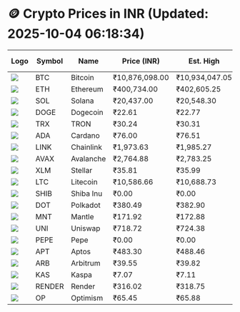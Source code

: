 # 🪙 Crypto Prices in INR (Updated: 2025-10-04 06:18:34)

| Logo | Symbol | Name       | Price (INR) | Est. High | Est. Low | Gross Profit | Fees | Net Profit | ROI % |
|------|--------|------------|-------------|-----------|----------|---------------|------|-------------|--------|
| ![](https://coin-images.coingecko.com/coins/images/1/large/bitcoin.png?1696501400) | BTC    | Bitcoin    | ₹10,876,098.00 | ₹10,934,047.05 | ₹10,818,148.95 | ₹1,071.33 | ₹200.00 | ₹871.33 | 0.87% |
| ![](https://coin-images.coingecko.com/coins/images/279/large/ethereum.png?1696501628) | ETH    | Ethereum   | ₹400,734.00 | ₹402,605.25 | ₹398,862.75 | ₹938.29 | ₹200.00 | ₹738.29 | 0.74% |
| ![](https://coin-images.coingecko.com/coins/images/4128/large/solana.png?1718769756) | SOL    | Solana     | ₹20,437.00 | ₹20,548.30 | ₹20,325.70 | ₹1,095.17 | ₹200.00 | ₹895.17 | 0.90% |
| ![](https://coin-images.coingecko.com/coins/images/5/large/dogecoin.png?1696501409) | DOGE   | Dogecoin   | ₹22.61 | ₹22.77 | ₹22.45 | ₹1,443.34 | ₹200.00 | ₹1,243.34 | 1.24% |
| ![](https://coin-images.coingecko.com/coins/images/1094/large/tron-logo.png?1696502193) | TRX    | TRON       | ₹30.24 | ₹30.31 | ₹30.17 | ₹477.33 | ₹200.00 | ₹277.33 | 0.28% |
| ![](https://coin-images.coingecko.com/coins/images/975/large/cardano.png?1696502090) | ADA    | Cardano    | ₹76.00 | ₹76.51 | ₹75.49 | ₹1,351.17 | ₹200.00 | ₹1,151.17 | 1.15% |
| ![](https://coin-images.coingecko.com/coins/images/877/large/chainlink-new-logo.png?1696502009) | LINK   | Chainlink  | ₹1,973.63 | ₹1,985.27 | ₹1,961.99 | ₹1,186.40 | ₹200.00 | ₹986.40 | 0.99% |
| ![](https://coin-images.coingecko.com/coins/images/12559/large/Avalanche_Circle_RedWhite_Trans.png?1696512369) | AVAX   | Avalanche  | ₹2,764.88 | ₹2,783.25 | ₹2,746.51 | ₹1,337.73 | ₹200.00 | ₹1,137.73 | 1.14% |
| ![](https://coin-images.coingecko.com/coins/images/100/large/fmpFRHHQ_400x400.jpg?1735231350) | XLM    | Stellar    | ₹35.81 | ₹35.99 | ₹35.63 | ₹1,001.92 | ₹200.00 | ₹801.92 | 0.80% |
| ![](https://coin-images.coingecko.com/coins/images/2/large/litecoin.png?1696501400) | LTC    | Litecoin   | ₹10,586.66 | ₹10,688.73 | ₹10,484.59 | ₹1,947.12 | ₹200.00 | ₹1,747.12 | 1.75% |
| ![](https://coin-images.coingecko.com/coins/images/11939/large/shiba.png?1696511800) | SHIB   | Shiba Inu  | ₹0.00 | ₹0.00 | ₹0.00 | ₹1,129.78 | ₹200.00 | ₹929.78 | 0.93% |
| ![](https://coin-images.coingecko.com/coins/images/12171/large/polkadot.png?1696512008) | DOT    | Polkadot   | ₹380.49 | ₹382.90 | ₹378.08 | ₹1,275.93 | ₹200.00 | ₹1,075.93 | 1.08% |
| ![](https://coin-images.coingecko.com/coins/images/30980/large/Mantle-Logo-mark.png?1739213200) | MNT    | Mantle     | ₹171.92 | ₹172.88 | ₹170.96 | ₹1,126.60 | ₹200.00 | ₹926.60 | 0.93% |
| ![](https://coin-images.coingecko.com/coins/images/12504/large/uniswap-logo.png?1720676669) | UNI    | Uniswap    | ₹718.72 | ₹724.38 | ₹713.06 | ₹1,586.53 | ₹200.00 | ₹1,386.53 | 1.39% |
| ![](https://coin-images.coingecko.com/coins/images/29850/large/pepe-token.jpeg?1696528776) | PEPE   | Pepe       | ₹0.00 | ₹0.00 | ₹0.00 | ₹1,455.90 | ₹200.00 | ₹1,255.90 | 1.26% |
| ![](https://coin-images.coingecko.com/coins/images/26455/large/aptos_round.png?1696525528) | APT    | Aptos      | ₹483.30 | ₹488.46 | ₹478.14 | ₹2,157.10 | ₹200.00 | ₹1,957.10 | 1.96% |
| ![](https://coin-images.coingecko.com/coins/images/16547/large/arb.jpg?1721358242) | ARB    | Arbitrum   | ₹39.55 | ₹39.82 | ₹39.28 | ₹1,390.13 | ₹200.00 | ₹1,190.13 | 1.19% |
| ![](https://coin-images.coingecko.com/coins/images/25751/large/kaspa-icon-exchanges.png?1696524837) | KAS    | Kaspa      | ₹7.07 | ₹7.11 | ₹7.03 | ₹1,195.22 | ₹200.00 | ₹995.22 | 1.00% |
| ![](https://coin-images.coingecko.com/coins/images/11636/large/rndr.png?1696511529) | RENDER | Render     | ₹316.02 | ₹318.75 | ₹313.29 | ₹1,739.90 | ₹200.00 | ₹1,539.90 | 1.54% |
| ![](https://coin-images.coingecko.com/coins/images/25244/large/Optimism.png?1696524385) | OP     | Optimism   | ₹65.45 | ₹65.88 | ₹65.02 | ₹1,319.57 | ₹200.00 | ₹1,119.57 | 1.12% |
